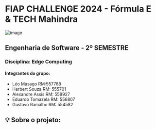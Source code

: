 # FIAP CHALLENGE 2024 - Fórmula E & TECH Mahindra 
![image](https://github.com/user-attachments/assets/722301ee-6d7f-4837-9187-7def48d1167b)

## Engenharia de Software - 2º SEMESTRE  
### Disciplina:  Edge Computing

#### Integrantes do grupo:
- Léo Masago RM:557768
- Herbert Souza RM: 555701
- Alexandre Assis RM: 558927
- Eduardo Tomazela RM: 556807
- Gustavo Ramalho RM: 554582


## 💡 Sobre o projeto:



